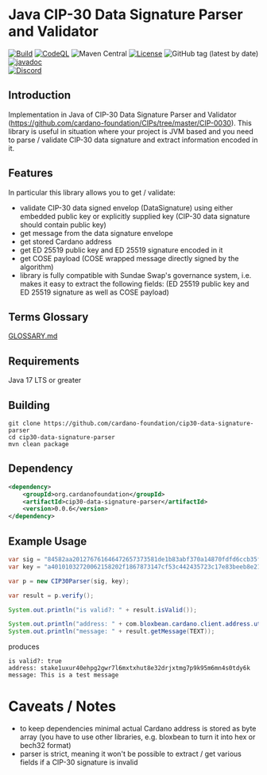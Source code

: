 # Java CIP-30 Data Signature Parser and Validator


[![Build](https://github.com/cardano-foundation/cip30-data-signature-parser/actions/workflows/maven-build.yml/badge.svg)](https://github.com/cardano-foundationcip30-data-signature-parser/actions/workflows/maven-build.yml)
[![CodeQL](https://github.com/cardano-foundation/cip30-data-signature-parser/actions/workflows/codeql.yml/badge.svg)](https://github.com/cardano-foundation/cip30-data-signature-parser/actions/workflows/codeql.yml)
![Maven Central](https://img.shields.io/maven-central/v/org.cardanofoundation/cip30-data-signature-parser)
[![License](https://img.shields.io:/github/license/cardano-foundation/cip30-data-signature-parser?color=blue&label=license)](https://github.com/cardano-foundation/cip30-data-signature-parser/blob/master/LICENSE)
![GitHub tag (latest by date)](https://img.shields.io/github/v/tag/cardano-foundation/cip30-data-signature-parser)
[![javadoc](https://javadoc.io/badge2/org.cardanofoundation/cip30-data-signature-parser/javadoc.svg)](https://javadoc.io/doc/org.cardanofoundation/cip30-data-signature-parser)
\
[![Discord](https://dcbadge.vercel.app/api/server/Pgrndv3A)](https://discord.gg/Pgrndv3A)

## Introduction
Implementation in Java of CIP-30 Data Signature Parser and Validator (https://github.com/cardano-foundation/CIPs/tree/master/CIP-0030).
This library is useful in situation where your project is JVM based and you need to parse / validate CIP-30 data signature and extract information encoded in it.

## Features
In particular this library allows you to get / validate:
- validate CIP-30 data signed envelop (DataSignature) using either embedded public key or explicitly supplied key (CIP-30 data signature should contain public key)
- get message from the data signature envelope
- get stored Cardano address
- get ED 25519 public key and ED 25519 signature encoded in it
- get COSE payload (COSE wrapped message directly signed by the algorithm)
- library is fully compatible with Sundae Swap's governance system, i.e. makes it easy to extract the following fields: (ED 25519 public key and ED 25519 signature as well as COSE payload) 

## Terms Glossary

[GLOSSARY.md](GLOSSARY.md)

## Requirements
Java 17 LTS or greater

## Building
```
git clone https://github.com/cardano-foundation/cip30-data-signature-parser
cd cip30-data-signature-parser
mvn clean package
```

## Dependency
```xml
<dependency>
    <groupId>org.cardanofoundation</groupId>
    <artifactId>cip30-data-signature-parser</artifactId>
    <version>0.0.6</version>
</dependency>
```

## Example Usage
```java
var sig = "84582aa201276761646472657373581de1b83abf370a14870fdfd6ccb35f8b3e62a68e465ed1e096c5a6f5b9d6a166686173686564f4565468697320697320612074657374206d657373616765584042e2bfc4e1929769a0501b884f66794ae3485860f42c01b70fac37f75e40af074c6b2a61b04c6cf8a493c0dced1455b4f1129dbf653ad9801c52ce49ff6d5a0e";
var key = "a40101032720062158202f1867873147cf53c442435723c17e83beeb8e2153851cd73ccfb1b5e68994a4";

var p = new CIP30Parser(sig, key);

var result = p.verify();

System.out.println("is valid?: " + result.isValid());

System.out.println("address: " + com.bloxbean.cardano.client.address.util.AddressUtil.bytesToAddress(result.getAddress().orElseThrow()));
System.out.println("message: " + result.getMessage(TEXT));
```
produces
```
is valid?: true
address: stake1uxur40ehpg2gwr7l6mxtxhut8e32drjxtmg7p9k95m6mn4s0tdy6k
message: This is a test message
```

# Caveats / Notes
- to keep dependencies minimal actual Cardano address is stored as byte array (you have to use other libraries, e.g. bloxbean to turn it into hex or bech32 format)
- parser is strict, meaning it won't be possible to extract / get various fields if a CIP-30 signature is invalid

